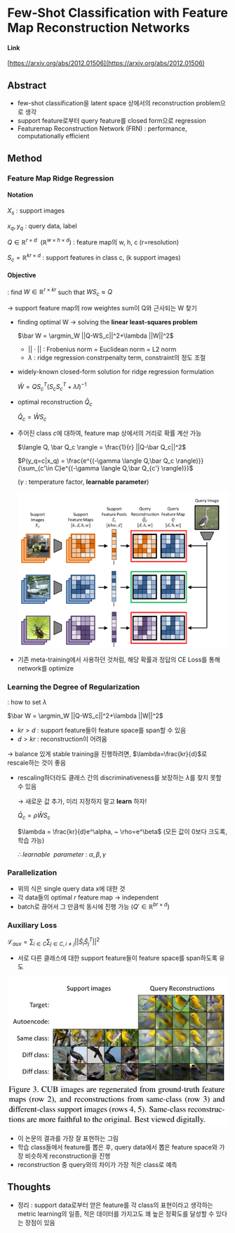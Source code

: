 # Few-Shot Classification with Feature Map Reconstruction Networks

#### Link
[https://arxiv.org/abs/2012.01506](https://arxiv.org/abs/2012.01506)


## Abstract

- few-shot classification을 latent space 상에서의 reconstruction problem으로 생각
- support feature로부터 query feature를 closed form으로 regression
- Featuremap Reconstruction Network (FRN) : performance, computationally efficient

## Method

### Feature Map Ridge Regression

#### Notation

$X_s$ : support images

$x_q, y_q$ : query data, label

$Q \in \mathbb R^{r\times d} ~~(\mathbb R^{w\times h\times d})$ : feature map의 w, h, c (r=resolution)

$S_c = \mathbb R^{kr\times d}$ : support features in class c, (k support images)

#### Objective 

: find $W \in \mathbb R^{r \times kr}$ such that $WS_c \approx Q$

→ support feature map의 row weightes sum이 Q와 근사되는 W 찾기

- finding optimal W → solving the **linear least-squares problem**
    
    $\bar W = \argmin_W ||Q-WS_c||^2+\lambda ||W||^2$
    
    - $||\cdot ||$ : Frobenius norm = Euclidean norm = L2 norm
    - $\lambda$  : ridge regression constrpenalty term, constraint의 정도 조절
- widely-known closed-form solution for ridge regression formulation
    
    $\bar W = QS_c^T(S_cS^T_c+\lambda I)^{-1}$
    
- optimal reconstruction $\bar Q_c$
    
    $\bar Q_c = \bar W S_c$
    
- 주어진 class $c$에 대하여, feature map 상에서의 거리로 확률 계산 가능
    
    $\langle Q, \bar Q_c \rangle = \frac{1}{r} ||Q-\bar Q_c||^2$
    
    $P(y_q=c|x_q) = \frac{e^{(-\gamma \langle Q,\bar Q_c \rangle)}}{\sum_{c'\in C}e^{(-\gamma \langle Q,\bar Q_{c'} \rangle)}}$
    
    ($\gamma$ : temperature factor, **learnable parameter**)
    
    ![Untitled](./images/FRN1.png)
    
- 기존 meta-training에서 사용하던 것처럼, 해당 확률과 정답의 CE Loss를 통해 network를 optimize

### Learning the Degree of Regularization

: how to set $\lambda$

$\bar W = \argmin_W ||Q-WS_c||^2+\lambda ||W||^2$ 

- $kr>d$ : support feature들이 feature space를 span할 수 있음
- $d>kr$ : reconstruction이 어려움

→ balance 있게 stable training을 진행하려면, $\lambda=\frac{kr}{d}$로 rescale하는 것이 좋음

- rescaling하더라도 클래스 간의 discriminativeness를 보장하는 $\lambda$를 찾지 못할 수 있음
    
    → 새로운 값 추가, 미리 지정하지 말고 **learn** 하자!
    
    $\bar Q_c = \rho \bar W S_c$
    
    $\lambda = \frac{kr}{d}e^\alpha, ~ \rho=e^\beta$ (모든 값이 0보다 크도록, 학습 가능)
    
    $\therefore learnable ~~parameter~: ~\alpha, \beta, \gamma$
    

### Parallelization

- 위의 식은 single query data x에 대한 것
- 각 data들의 optimal $r$  feature map → independent
- batch로 끊어서 그 만큼씩 동시에 진행 가능 ($Q'\in \mathbb R^{br\times d}$)

### Auxiliary Loss

$\mathcal L_{aux} = \sum_{i\in C}\sum_{j\in C, i\neq j}||\hat S_i\hat S_j^T ||^2$

- 서로 다른 클래스에 대한 support feature들이 feature space를 span하도록 유도

![Untitled](./images/FRN2.png)

- 이 논문의 결과를 가장 잘 표현하는 그림
- 학습 class들에서 feature를 뽑은 후, query data에서 뽑은 feature space와 가장 비슷하게 reconstruction을 진행
- reconstruction 중 query와의 차이가 가장 적은 class로 예측

## Thoughts

- 정리 : support data로부터 얻은 feature를 각 class의 표현이라고 생각하는 metric learning의 일종, 적은 데이터를 가지고도 꽤 높은 정확도를 달성할 수 있다는 장점이 있음
